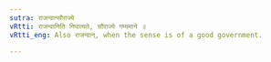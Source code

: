 ```yaml
---
sutra: राजन्वान्सौराज्ये
vRtti: राजन्वानिति निपात्यते, सौराज्ये गम्यमाने ॥
vRtti_eng: Also राजन्वान्, when the sense is of a good government.

---
```

